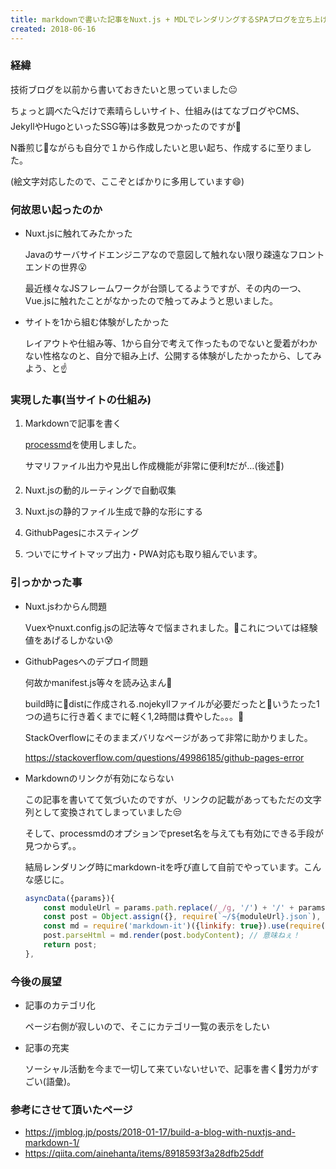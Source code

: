 ```yaml
---
title: markdownで書いた記事をNuxt.js + MDLでレンダリングするSPAブログを立ち上げました
created: 2018-06-16
---
```


### 経緯

技術ブログを以前から書いておきたいと思っていました:neutral_face:

ちょっと調べた:mag:だけで素晴らしいサイト、仕組み(はてなブログやCMS、JekyllやHugoといったSSG等)は多数見つかったのですが:eyes:

N番煎じ:tea:ながらも自分で１から作成したいと思い起ち、作成するに至りました。

(絵文字対応したので、ここぞとばかりに多用しています:smile:)

### 何故思い起ったのか

- Nuxt.jsに触れてみたかった

    Javaのサーバサイドエンジニアなので意図して触れない限り疎遠なフロントエンドの世界:open_mouth:

    最近様々なJSフレームワークが台頭してるようですが、その内の一つ、Vue.jsに触れたことがなかったので触ってみようと思いました。

- サイトを1から組む体験がしたかった

    レイアウトや仕組み等、1から自分で考えて作ったものでないと愛着がわかない性格なのと、自分で組み上げ、公開する体験がしたかったから、してみよう、と:point_up:

### 実現した事(当サイトの仕組み)

1. Markdownで記事を書く

    [processmd](https://www.npmjs.com/package/processmd)を使用しました。

    サマリファイル出力や見出し作成機能が非常に便利:exclamation:だが…(後述)

1. Nuxt.jsの動的ルーティングで自動収集

1. Nuxt.jsの静的ファイル生成で静的な形にする

1. GithubPagesにホスティング

1. ついでにサイトマップ出力・PWA対応も取り組んでいます。

### 引っかかった事

- Nuxt.jsわからん問題

    Vuexやnuxt.config.jsの記法等々で悩まされました。これについては経験値をあげるしかない:cold_sweat:

- GithubPagesへのデプロイ問題

    何故かmanifest.js等々を読み込まん:anger:

    build時にdistに作成される.nojekyllファイルが必要だったというたった1つの過ちに行き着くまでに軽く1,2時間は費やした。。。

    StackOverflowにそのままズバリなページがあって非常に助かりました。

    https://stackoverflow.com/questions/49986185/github-pages-error
- Markdownのリンクが有効にならない

    この記事を書いてて気づいたのですが、リンクの記載があってもただの文字列として変換されてしまっていました:unamused:

    そして、processmdのオプションでpreset名を与えても有効にできる手段が見つからず。。

    結局レンダリング時にmarkdown-itを呼び直して自前でやっています。こんな感じに。

    ```javascript
    asyncData({params}){
        const moduleUrl = params.path.replace(/_/g, '/') + '/' + params.url;
        const post = Object.assign({}, require(`~/${moduleUrl}.json`), moduleUrl);
        const md = require('markdown-it')({linkify: true}).use(require('markdown-it-highlightjs'));
        post.parseHtml = md.render(post.bodyContent); // 意味ねぇ！
        return post;
    },
    ```

### 今後の展望

- 記事のカテゴリ化

    ページ右側が寂しいので、そこにカテゴリ一覧の表示をしたい

- 記事の充実

    ソーシャル活動を今まで一切して来ていないせいで、記事を書く労力がすごい(語彙)。

### 参考にさせて頂いたページ

- https://jmblog.jp/posts/2018-01-17/build-a-blog-with-nuxtjs-and-markdown-1/
- https://qiita.com/ainehanta/items/8918593f3a28dfb25ddf
